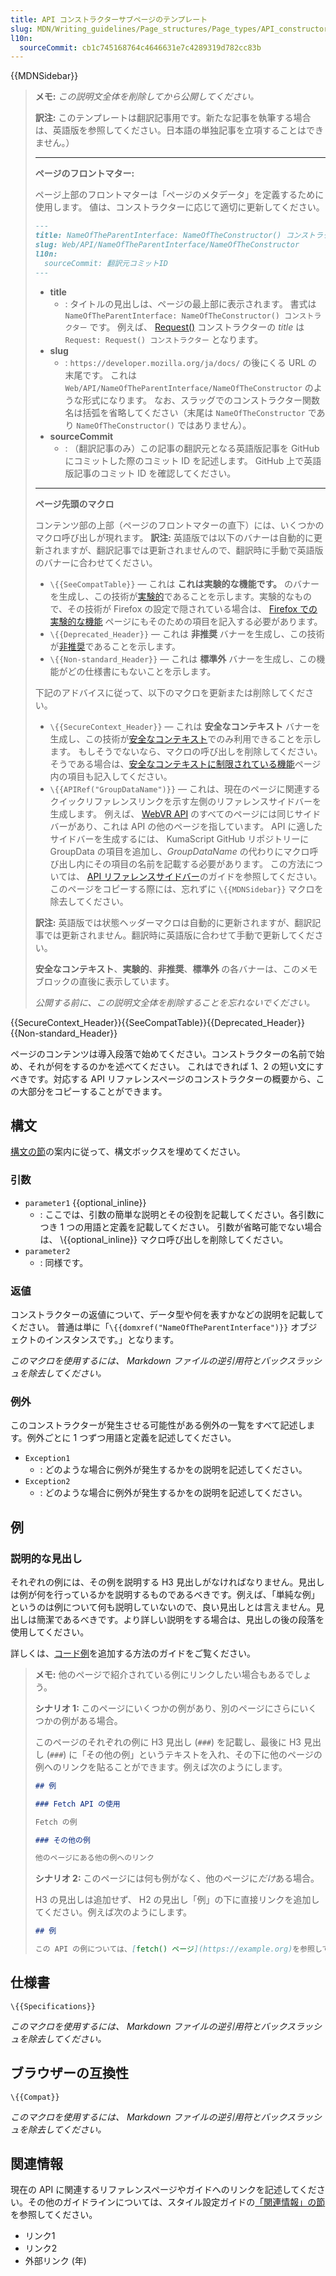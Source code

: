 ```yaml
---
title: API コンストラクターサブページのテンプレート
slug: MDN/Writing_guidelines/Page_structures/Page_types/API_constructor_subpage_template
l10n:
  sourceCommit: cb1c745168764c4646631e7c4289319d782cc83b
---
```


{{MDNSidebar}}

> **メモ:** _この説明文全体を削除してから公開してください。_
>
> **訳注:** このテンプレートは翻訳記事用です。新たな記事を執筆する場合は、英語版を参照してください。日本語の単独記事を立項することはできません。）
>
> ---
>
> **ページのフロントマター:**
>
> ページ上部のフロントマターは「ページのメタデータ」を定義するために使用します。
> 値は、コンストラクターに応じて適切に更新してください。
>
> ```md
> ---
> title: NameOfTheParentInterface: NameOfTheConstructor() コンストラクター
> slug: Web/API/NameOfTheParentInterface/NameOfTheConstructor
> l10n:
>   sourceCommit: 翻訳元コミットID
> ---
> ```
>
> - **title**
>   - : タイトルの見出しは、ページの最上部に表示されます。
>     書式は `NameOfTheParentInterface: NameOfTheConstructor() コンストラクター` です。
>     例えば、 [Request()](/ja/docs/Web/API/Request/Request) コンストラクターの _title_ は `Request: Request() コンストラクター` となります。
> - **slug**
>   - : `https://developer.mozilla.org/ja/docs/` の後にくる URL の末尾です。
>     これは `Web/API/NameOfTheParentInterface/NameOfTheConstructor` のような形式になります。
>     なお、スラッグでのコンストラクター関数名は括弧を省略してください（末尾は `NameOfTheConstructor` であり `NameOfTheConstructor()` ではありません）。
> - **sourceCommit**
>   - : （翻訳記事のみ）この記事の翻訳元となる英語版記事を GitHub にコミットした際のコミット ID を記述します。 GitHub 上で英語版記事のコミット ID を確認してください。
>
> ---
>
> **ページ先頭のマクロ**
>
> コンテンツ部の上部（ページのフロントマターの直下）には、いくつかのマクロ呼び出しが現れます。
> **訳注:** 英語版では以下のバナーは自動的に更新されますが、翻訳記事では更新されませんので、翻訳時に手動で英語版のバナーに合わせてください。
>
> - `\{{SeeCompatTable}}` — これは **これは実験的な機能です。** のバナーを生成し、この技術が[実験的](/ja/docs/MDN/Writing_guidelines/Experimental_deprecated_obsolete#実験的)であることを示します。実験的なもので、その技術が Firefox の設定で隠されている場合は、 [Firefox での実験的な機能](/ja/docs/Mozilla/Firefox/Experimental_features) ページにもそのための項目を記入する必要があります。
> - `\{{Deprecated_Header}}` — これは **非推奨** バナーを生成し、この技術が[非推奨](/ja/docs/MDN/Writing_guidelines/Experimental_deprecated_obsolete#非推奨)であることを示します。
> - `\{{Non-standard_Header}}` — これは **標準外** バナーを生成し、この機能がどの仕様書にもないことを示します。
>
> 下記のアドバイスに従って、以下のマクロを更新または削除してください。
>
> - `\{{SecureContext_Header}}` — これは **安全なコンテキスト** バナーを生成し、この技術が[安全なコンテキスト](/ja/docs/Web/Security/Secure_Contexts)でのみ利用できることを示します。
>   もしそうでないなら、マクロの呼び出しを削除してください。
>   そうである場合は、[安全なコンテキストに制限されている機能](/ja/docs/Web/Security/Secure_Contexts/features_restricted_to_secure_contexts)ページ内の項目も記入してください。
> - `\{{APIRef("GroupDataName")}}` — これは、現在のページに関連するクイックリファレンスリンクを示す左側のリファレンスサイドバーを生成します。
>   例えば、 [WebVR API](/ja/docs/Web/API/WebVR_API) のすべてのページには同じサイドバーがあり、これは API の他のページを指しています。
>   API に適したサイドバーを生成するには、 KumaScript GitHub リポジトリーに GroupData の項目を追加し、_GroupDataName_ の代わりにマクロ呼び出し内にその項目の名前を記載する必要があります。
>   この方法については、 [API リファレンスサイドバー](/ja/docs/MDN/Writing_guidelines/Howto/Write_an_API_reference/Sidebars)のガイドを参照してください。このページをコピーする際には、忘れずに `\{{MDNSidebar}}` マクロを除去してください。
>
> **訳注:** 英語版では状態ヘッダーマクロは自動的に更新されますが、翻訳記事では更新されません。翻訳時に英語版に合わせて手動で更新してください。
>
> **安全なコンテキスト**、**実験的**、**非推奨**、**標準外** の各バナーは、このメモブロックの直後に表示しています。
>
> _公開する前に、この説明文全体を削除することを忘れないでください。_

{{SecureContext_Header}}{{SeeCompatTable}}{{Deprecated_Header}}{{Non-standard_Header}}

ページのコンテンツは導入段落で始めてください。コンストラクターの名前で始め、それが何をするのかを述べてください。
これはできれば 1、2 の短い文にすべきです。対応する API リファレンスページのコンストラクターの概要から、この大部分をコピーすることができます。

## 構文

[構文の節](/ja/docs/MDN/Writing_guidelines/Page_structures/Syntax_sections)の案内に従って、構文ボックスを埋めてください。

### 引数

- `parameter1` {{optional_inline}}
  - : ここでは、引数の簡単な説明とその役割を記載してください。各引数につき 1 つの用語と定義を記載してください。
    引数が省略可能でない場合は、 \\{{optional_inline}} マクロ呼び出しを削除してください。
- `parameter2`
  - : 同様です。

### 返値

コンストラクターの返値について、データ型や何を表すかなどの説明を記載してください。
普通は単に「`\{{domxref("NameOfTheParentInterface")}}` オブジェクトのインスタンスです。」となります。

_このマクロを使用するには、 Markdown ファイルの逆引用符とバックスラッシュを除去してください。_

### 例外

このコンストラクターが発生させる可能性がある例外の一覧をすべて記述します。例外ごとに 1 つずつ用語と定義を記述してください。

- `Exception1`
  - : どのような場合に例外が発生するかをの説明を記述してください。
- `Exception2`
  - : どのような場合に例外が発生するかをの説明を記述してください。

## 例

### 説明的な見出し

それぞれの例には、その例を説明する H3 見出しがなければなりません。見出しは例が何を行っているかを説明するものであるべきです。例えば、「単純な例」というのは例について何も説明していないので、良い見出しとは言えません。見出しは簡潔であるべきです。より詳しい説明をする場合は、見出しの後の段落を使用してください。

詳しくは、[コード例](/ja/docs/MDN/Writing_guidelines/Page_structures/Code_examples)を追加する方法のガイドをご覧ください。

> **メモ:** 他のページで紹介されている例にリンクしたい場合もあるでしょう。
>
> **シナリオ 1:** このページにいくつかの例があり、別のページにさらにいくつかの例がある場合。
>
> このページのそれぞれの例に H3 見出し (`###`) を記載し、最後に H3 見出し (`###`) に「その他の例」というテキストを入れ、その下に他のページの例へのリンクを貼ることができます。例えば次のようにします。
>
> ```md
> ## 例
>
> ### Fetch API の使用
>
> Fetch の例
>
> ### その他の例
>
> 他のページにある他の例へのリンク
> ```
>
> **シナリオ 2:** このページには何も例がなく、他のページに*だけ*ある場合。
>
> H3 の見出しは追加せず、 H2 の見出し「例」の下に直接リンクを追加してください。例えば次のようにします。
>
> ```md
> ## 例
>
> この API の例については、[fetch() ページ](https://example.org)を参照してください。
> ```

## 仕様書

`\{{Specifications}}`

_このマクロを使用するには、 Markdown ファイルの逆引用符とバックスラッシュを除去してください。_

## ブラウザーの互換性

`\{{Compat}}`

_このマクロを使用するには、 Markdown ファイルの逆引用符とバックスラッシュを除去してください。_

## 関連情報

現在の API に関連するリファレンスページやガイドへのリンクを記述してください。その他のガイドラインについては、スタイル設定ガイドの[「関連情報」の節](/ja/docs/MDN/Writing_guidelines/Writing_style_guide#関連情報)を参照してください。

- リンク1
- リンク2
- 外部リンク (年)

